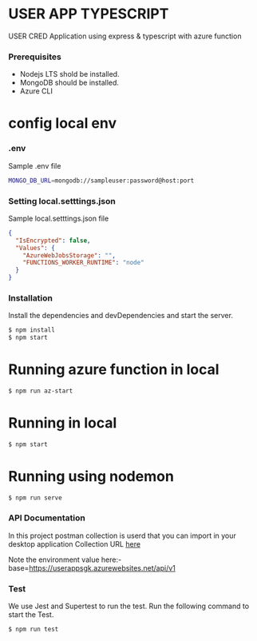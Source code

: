 # USER APP TYPESCRIPT
USER CRED Application using express & typescript with azure function

### Prerequisites
* Nodejs LTS shold be installed.
* MongoDB should be installed.
* Azure CLI

# config local env
### .env
Sample .env file
```sh
MONGO_DB_URL=mongodb://sampleuser:password@host:port
```

### Setting local.setttings.json
Sample local.setttings.json file
```json
{
  "IsEncrypted": false,
  "Values": {
    "AzureWebJobsStorage": "",
    "FUNCTIONS_WORKER_RUNTIME": "node"
  }
}
```

### Installation

Install the dependencies and devDependencies and start the server.

```sh
$ npm install 
$ npm start
```

# Running azure function in local
```sh
$ npm run az-start
```

# Running in local
```sh
$ npm start
```

# Running using nodemon
```sh
$ npm run serve
```

### API Documentation 
In this project postman collection is userd that you can import in your desktop application
Collection URL [here](https://api.postman.com/collections/23426708-eca08b55-f5dd-4589-b91a-bb8129ae03de?access_key=PMAT-01GR97QGJXW0KW2SE5AD0DV0PW)

Note the environment value here:-
base=[https://userappsgk.azurewebsites.net/api/v1
](https://userappsgk.azurewebsites.net/api/v1
)


### Test
We use Jest and Supertest to run the test. Run the following command to start the Test.

```sh
$ npm run test
```
